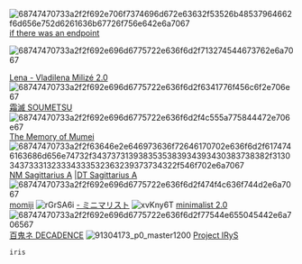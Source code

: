 ![68747470733a2f2f692e706f7374696d672e63632f53526b48537964662f6d656e752d6261636b67726f756e642e6a7067](https://user-images.githubusercontent.com/62123515/226195211-87b44b14-896e-40fc-9062-811a373a683e.jpg) [if there was an endpoint](https://drive.google.com/uc?export=download&id=1xkpjm2DH8yEfcfYrEl7J6c7QW9jmHIsL) 
 
![68747470733a2f2f692e696d6775722e636f6d2f713274544673762e6a7067](https://user-images.githubusercontent.com/62123515/226195857-bdc4f6c8-1023-4e20-a102-117b67c220ea.jpg)

[Lena - Vladilena Milizé 2.0](https://drive.google.com/uc?export=download&id=10jSpDeWOLAtkHBWF5PYZ-FXmpj4VTa2p)
![68747470733a2f2f692e696d6775722e636f6d2f6341776f456c6f2e706e67](https://user-images.githubusercontent.com/62123515/226195935-71b12e62-bf48-4f29-9f53-dddd61950326.png)
 [ 霜滅 SOUMETSU](https://drive.google.com/file/d/1Ipb8wEHViPHpzBRvKFGLjGfYs65foCsE/view?usp=sharing)
 ![68747470733a2f2f692e696d6775722e636f6d2f4c555a775844472e706e67](https://user-images.githubusercontent.com/62123515/226196058-8b2a47a9-ed4f-40ec-844e-b0fafce9ff06.png)
 [The Memory of Mumei](https://drive.google.com/uc?export=download&id=1AKsrc2PrWdA4MCGn6XtpYM_NU8ClKscL)
![68747470733a2f2f63646e2e646973636f72646170702e636f6d2f6174746163686d656e74732f3437373139383535383934393430383738382f313034373331323334333532363239373734322f546f702e6a7067](https://user-images.githubusercontent.com/62123515/226196467-f6338f0d-975a-43f1-9699-4137841fda6d.jpg)
[NM Sagittarius A](https://drive.google.com/uc?export=download&id=1VjVqzpib3gXYxhu191RouX96dOEpzpWv) |[DT Sagittarius A](https://drive.google.com/uc?export=download&id=1IMth22qWD5PcX8bllB-4Kf4JzVRB884m)
![68747470733a2f2f692e696d6775722e636f6d2f474f4c636f744d2e6a7067](https://user-images.githubusercontent.com/62123515/226196827-4c16979b-b780-486b-99be-d9e6ff184b0e.jpg)
[momiji](https://drive.google.com/uc?export=download&id=1JpMJZ2P7pQn4O93PbLpWv2eDBQKc8AcN)
![rGrSA6i](https://user-images.githubusercontent.com/62123515/228071207-84d6810f-a179-4cbf-bd81-f83050827fd9.jpeg)
[- ミニマリスト](https://drive.google.com/uc?export=download&id=132geFO9CQ_wc8F1sg4-auP_YsGRqApjS)
![xvKny6T](https://user-images.githubusercontent.com/62123515/228071612-ced1334d-0e24-438a-b84d-27926955bd98.png)
[minimalist 2.0](https://drive.google.com/uc?export=download&id=1ippKs9KRjaiEspTa8tEIxUNelFtvsDWO)
![68747470733a2f2f692e696d6775722e636f6d2f77544e655045442e6a706567](https://user-images.githubusercontent.com/62123515/228072071-c6090c93-95e6-483e-a9d1-910a84003566.png)
[百鬼ネ DECADENCE](https://drive.google.com/uc?export=download&id=1Yo_axbMkqKjVUmfoXakiMYzx0tM8fgeE)
![91304173_p0_master1200](https://user-images.githubusercontent.com/62123515/228073559-7c088696-bc7c-4af7-a4ae-f0caea7e8ef4.jpg)
[Project IRyS](https://www.mediafire.com/file/mxo93xiam7seunq/-_%25E3%2580%258CTS%25E3%2580%258D-_Project_IRyS.osk/file)
```bash
iris
```
